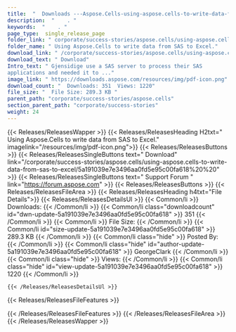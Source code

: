 ```yaml
---
title:  "  Downloads ---Aspose.Cells-using-aspose.cells-to-write-data-from-sas-to-excel . " 
description:  "    . " 
keywords:  "    . " 
page_type:  single_release_page
folder_link: " corporate/success-stories/aspose.cells/using-aspose.cells-to-write-data-from-sas-to-excel/"
folder_name: " Using Aspose.Cells to write data from SAS to Excel."
download_link: " /corporate/success-stories/aspose.cells/using-aspose.cells-to-write-data-from-sas-to-excel/5a191039e7e3496aa0fd5e95c00fa618"
download_text: " Download"
Intro_text: " Gjensidige use a SAS server to process their SAS
applications and needed it to ..."
image_link: " https://downloads.aspose.com/resources/img/pdf-icon.png"
download_count: "  Downloads: 351  Views: 1220"
file_size: "  File Size: 289.3 KB "
parent_path: "corporate/success-stories/aspose.cells"
section_parent_path: "corporate/success-stories"
weight: 24 
---
```


{{< Releases/ReleasesWapper >}}
  {{< Releases/ReleasesHeading H2txt=" Using Aspose.Cells to write data from SAS to Excel." imagelink="/resources/img/pdf-icon.png">}}
  {{< Releases/ReleasesButtons >}}
    {{< Releases/ReleasesSingleButtons text=" Download" link="/corporate/success-stories/aspose.cells/using-aspose.cells-to-write-data-from-sas-to-excel/5a191039e7e3496aa0fd5e95c00fa618%20%20" >}}
    {{< Releases/ReleasesSingleButtons text=" Support Forum " link="https://forum.aspose.com" >}}
  {{< Releases/ReleasesButtons >}}
  {{< Releases/ReleasesFileArea >}}
    {{< Releases/ReleasesHeading h4txt="File Details">}}
    {{< Releases/ReleasesDetailsUl >}}
            {{< Common/li  >}} Downloads: {{< /Common/li >}} 
      {{< Common/li class="downloadcount" id="dwn-update-5a191039e7e3496aa0fd5e95c00fa618" >}} 351 {{< /Common/li >}} 
      {{< Common/li  >}} File Size: {{< /Common/li >}} 
      {{< Common/li id="size-update-5a191039e7e3496aa0fd5e95c00fa618" >}} 289.3 KB {{< /Common/li >}} 
      {{< Common/li  class="hide" >}} Posted By: {{< /Common/li >}} 
      {{< Common/li class="hide" id="author-update-5a191039e7e3496aa0fd5e95c00fa618" >}} GeorgeClark {{< /Common/li >}} 
      {{< Common/li class="hide"  >}} Views: {{< /Common/li >}} 
      {{< Common/li class="hide" id="view-update-5a191039e7e3496aa0fd5e95c00fa618" >}} 1220 {{< /Common/li >}} 

    {{< /Releases/ReleasesDetailsUl >}}

  {{< Releases/ReleasesFileFeatures >}}
      
  {{< /Releases/ReleasesFileFeatures >}}
 {{< /Releases/ReleasesFileArea >}}
{{< /Releases/ReleasesWapper >}}


